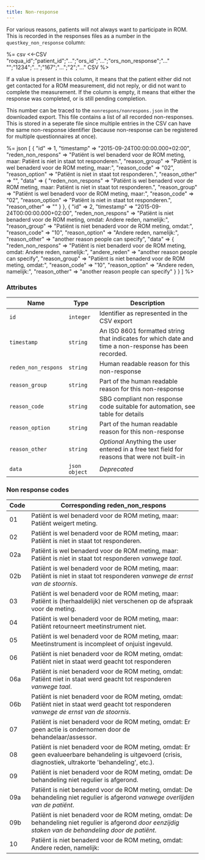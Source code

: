 ```yaml
---
title: Non-response
---
```


For various reasons, patients will not always want to participate in ROM. This is recorded in the responses files as a number in the `questkey_non_response` column:

%= csv <<-CSV
"roqua_id";"patient_id";"...";"ors_id";"...";"ors_non_response";"..."
"";"1234";"...";"167";"...";"2";"..."
CSV
%>

If a value is present in this column, it means that the patient either did not get contacted for a ROM measurement, did not reply, or did not want to complete the measurement. If the column is empty, it means that either the response was completed, or is still pending completion.

This number can be traced to the `nonrespons/nonrespons.json` in the downloaded export. This file contains a list of all recorded non-responses. This is stored in a seperate file since multiple entries in the CSV can have the same non-response identifier (because non-response can be registered for multiple questionnaires at once).

%= json [
  {
    "id" => 1,
    "timestamp" => "2015-09-24T00:00:00.000+02:00",
    "reden_non_respons" => "Patiënt is wel benaderd voor de ROM meting, maar: Patiënt is niet in staat tot responderen.",
    "reason_group" => "Patiënt is wel benaderd voor de ROM meting, maar:",
    "reason_code" => "02",
    "reason_option" => "Patiënt is niet in staat tot responderen.",
    "reason_other" => "",
    "data" => {
      "reden_non_respons" => "Patiënt is wel benaderd voor de ROM meting, maar: Patiënt is niet in staat tot responderen.",
      "reason_group" => "Patiënt is wel benaderd voor de ROM meting, maar:",
      "reason_code" => "02",
      "reason_option" => "Patiënt is niet in staat tot responderen.",
      "reason_other" => ""
    }
  },
  {
    "id" => 2,
    "timestamp" => "2015-09-24T00:00:00.000+02:00",
    "reden_non_respons" => "Patiënt is niet benaderd voor de ROM meting, omdat: Andere reden, namelijk:",
    "reason_group" => "Patiënt is niet benaderd voor de ROM meting, omdat:",
    "reason_code" => "10",
    "reason_option" => "Andere reden, namelijk:",
    "reason_other" => "another reason people can specify",
    "data" => {
      "reden_non_respons" => "Patiënt is niet benaderd voor de ROM meting, omdat: Andere reden, namelijk:",
      "andere_reden" => "another reason people can specify",
      "reason_group" => "Patiënt is niet benaderd voor de ROM meting, omdat:",
      "reason_code" => "10",
      "reason_option" => "Andere reden, namelijk:",
      "reason_other" => "another reason people can specify"
    }
  }
]
%>

### Attributes

Name                     | Type      | Description
-------------------------|-----------|--------------
`id`                | `integer` | Identifier as represented in the CSV export
`timestamp`         | `string`  | An ISO 8601 formatted string that indicates for which date and time a non-response has been recorded.
`reden_non_respons` | `string`  | Human readable reason for this non-response
`reason_group     ` | `string`  | Part of the human readable reason for this non-response
`reason_code`       | `string`  | SBG compliant non response code suitable for automation, see table for details
`reason_option`     | `string`  | Part of the human readable reason for this non-response
`reason_other`      | `string`  | *Optional* Anything the user entered in a free text field for reasons that were not built-in
`data`              | `json object`  | *Deprecated* 

### Non response codes

Code | Corresponding reden_non_respons
----|------------
01  | Patiënt is wel benaderd voor de ROM meting, maar: Patiënt weigert meting.
02  | Patiënt is wel benaderd voor de ROM meting, maar: Patiënt is niet in staat tot responderen.
02a | Patiënt is wel benaderd voor de ROM meting, maar: Patiënt is niet in staat tot responderen <i>vanwege taal</i>.
02b | Patiënt is wel benaderd voor de ROM meting, maar: Patiënt is niet in staat tot responderen <i>vanwege de ernst van de stoornis</i>.
03  | Patiënt is wel benaderd voor de ROM meting, maar: Patiënt is (herhaaldelijk) niet verschenen op de afspraak voor de meting.
04  | Patiënt is wel benaderd voor de ROM meting, maar: Patiënt retourneert meetinstrument niet.
05  | Patiënt is wel benaderd voor de ROM meting, maar: Meetinstrument is incompleet of onjuist ingevuld.
06  | Patiënt is niet benaderd voor de ROM meting, omdat: Patiënt niet in staat werd geacht tot responderen
06a | Patiënt is niet benaderd voor de ROM meting, omdat: Patiënt niet in staat werd geacht tot responderen <i>vanwege taal</i>.
06b | Patiënt is niet benaderd voor de ROM meting, omdat: Patiënt niet in staat werd geacht tot responderen <i>vanwege de ernst van de stoornis</i>.
07  | Patiënt is niet benaderd voor de ROM meting, omdat: Er geen actie is ondernomen door de behandelaar/assessor.
08  | Patiënt is niet benaderd voor de ROM meting, omdat: Er geen evalueerbare behandeling is uitgevoerd (crisis, diagnostiek, ultrakorte &#39;behandeling&#39;, etc.).
09  | Patiënt is niet benaderd voor de ROM meting, omdat: De behandeling niet regulier is afgerond.
09a | Patiënt is niet benaderd voor de ROM meting, omdat: De behandeling niet regulier is afgerond <i>vanwege overlijden van de patiënt</i>.
09b |  Patiënt is niet benaderd voor de ROM meting, omdat: De behandeling niet regulier is afgerond <i>door eenzijdig staken van de behandeling door de patiënt</i>.
10 | Patiënt is niet benaderd voor de ROM meting, omdat: Andere reden, namelijk:
